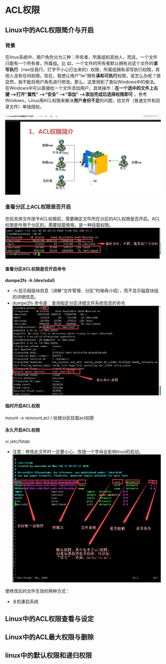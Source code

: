 # ACL权限

## Linux中的ACL权限简介与开启
### 背景
在linux系统中，用户角色分为三种：所有者，所属组和其他人，而且，一个文件只能有一个所有者，所属组。比
如，一个文件的所有者默认拥有对这个文件的**读写执行**（rwx任我行，打字不小心打出来的）权限，所属组拥有读写执行权限，其他人没有任何权限。现在，我想让用户“lw”拥有**读和可执行**权限，该怎么办呢？很显然，我不能将用户角色进行修改。那么，这里用到了类似Windows中的做法。在Windows中可以直接给一个文件添加用户，具体操作：**在一个选中的文件上右键 ——>打开“属性” ——>“安全” ——>“添加” ——>添加完成后选择权限即可** 。参考Windows，Linux用ACL权限来解决**用户身份不足**的问题，给文件（普通文件和目录文件）单独授权。

![ACL权限](../../imgs/ACL权限.png)

### 查看分区上ACL权限是否开启
在给具体文件授予ACL权限前，需要确定文件所在分区的ACL权限是否开启。ACL权限是作用于分区的，需要挂载使用，是一种挂载权限。
![](../../imgs/分区查看.png)

#### 查看分区ACL权限是否开启命令

**dumpe2fs -h /dev/sda5**
- -h:显示超级块信息（讲解“文件管理、分区”时候再介绍），而不显示磁盘块组的详细信息。
- dumpe2fs 命令是：查询指定分区详细文件系统信息的命令
![](../../imgs/查看分区是否有ACL权限.png)

#### 临时开启ACL权限
mount -o remount,acl /
给根分区挂载acl权限


#### 永久开启ACL权限
vi /etc/fstab
- 注意：修改此文件时一定要小心，改错一个字母会影响linux的启动。
![](../../imgs/永久开启acl权限文件内容分析.png)

使修改后的文件生效的两种方式：
- 关机重启系统




## Linux中的ACL权限查看与设定
## Linux中的ACL最大权限与删除
## linux中的默认权限和递归权限